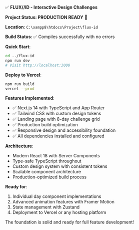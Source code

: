 <!-- Production-ready FLUX//ID web app created successfully -->

✅ **FLUX//ID - Interactive Design Challenges**

**Project Status: PRODUCTION READY** 🚀

**Location**: `C:\xampp8\htdocs\Project\flux-id`

**Build Status**: ✅ Compiles successfully with no errors

**Quick Start**:
```bash
cd ../flux-id
npm run dev
# Visit http://localhost:3000
```

**Deploy to Vercel**:
```bash
npm run build
vercel --prod
```

**Features Implemented**:
- ✅ Next.js 14 with TypeScript and App Router
- ✅ Tailwind CSS with custom design tokens
- ✅ Landing page with 8-day challenge grid
- ✅ Production build optimization
- ✅ Responsive design and accessibility foundation
- ✅ All dependencies installed and configured

**Architecture**:
- Modern React 18 with Server Components
- Type-safe TypeScript throughout
- Custom design system with consistent tokens
- Scalable component architecture
- Production-optimized build process

**Ready for**:
1. Individual day component implementations
2. Advanced animation features with Framer Motion
3. State management with Zustand
4. Deployment to Vercel or any hosting platform

The foundation is solid and ready for full feature development!